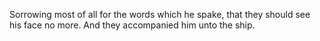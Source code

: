 Sorrowing most of all for the words which he spake, that they should see his face no more. And they accompanied him unto the ship.
